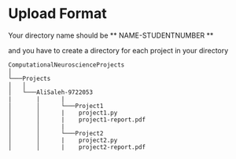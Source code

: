 # Upload Format
Your directory name should be ** NAME-STUDENTNUMBER **

and you have to create a directory for each project in your directory

```
ComputationalNeuroscienceProjects    
│
└───Projects
│   │   
│   └───AliSaleh-9722053
|       |      |
│       │      └───Project1
│       │      |    project1.py
│       │      |    project1-report.pdf
│       │      |
│       │      └───Project2
│       │      |    project2.py
│       │      |    project2-report.pdf

```
